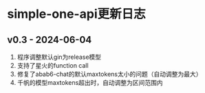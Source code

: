 # simple-one-api更新日志

## v0.3 - 2024-06-04
1. 程序调整默认gin为release模型
2. 支持了星火的function call
3. 修复了abab6-chat的默认maxtokens太小的问题（自动调整为最大）
4. 千帆的模型maxtokens超出时，自动调整为区间范围内